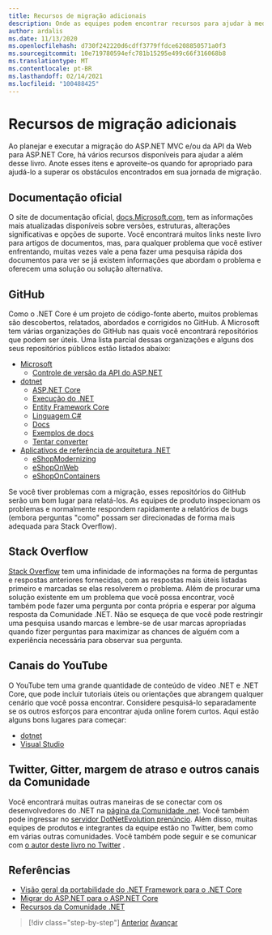 ```yaml
---
title: Recursos de migração adicionais
description: Onde as equipes podem encontrar recursos para ajudar à medida que eles portam seus aplicativos .NET Framework para o .NET Core?
author: ardalis
ms.date: 11/13/2020
ms.openlocfilehash: d730f242220d6cdff3779ffdce6208850571a0f3
ms.sourcegitcommit: 10e719780594efc781b15295e499c66f316068b8
ms.translationtype: MT
ms.contentlocale: pt-BR
ms.lasthandoff: 02/14/2021
ms.locfileid: "100488425"
---
```

# <a name="additional-migration-resources"></a>Recursos de migração adicionais

Ao planejar e executar a migração do ASP.NET MVC e/ou da API da Web para ASP.NET Core, há vários recursos disponíveis para ajudar a além desse livro. Anote esses itens e aproveite-os quando for apropriado para ajudá-lo a superar os obstáculos encontrados em sua jornada de migração.

## <a name="official-documentation"></a>Documentação oficial

O site de documentação oficial, [docs.Microsoft.com](https://docs.microsoft.com/), tem as informações mais atualizadas disponíveis sobre versões, estruturas, alterações significativas e opções de suporte. Você encontrará muitos links neste livro para artigos de documentos, mas, para qualquer problema que você estiver enfrentando, muitas vezes vale a pena fazer uma pesquisa rápida dos documentos para ver se já existem informações que abordam o problema e oferecem uma solução ou solução alternativa.

## <a name="github"></a>GitHub

Como o .NET Core é um projeto de código-fonte aberto, muitos problemas são descobertos, relatados, abordados e corrigidos no GitHub. A Microsoft tem várias organizações do GitHub nas quais você encontrará repositórios que podem ser úteis. Uma lista parcial dessas organizações e alguns dos seus repositórios públicos estão listados abaixo:

- [Microsoft](https://github.com/microsoft)
  - [Controle de versão da API do ASP.NET](https://github.com/microsoft/aspnet-api-versioning)
- [dotnet](https://github.com/dotnet)
  - [ASP.NET Core](https://github.com/dotnet/aspnetcore)
  - [Execução do .NET](https://github.com/dotnet/runtime)
  - [Entity Framework Core](https://github.com/dotnet/efcore)
  - [Linguagem C#](https://github.com/dotnet/csharplang)
  - [Docs](https://github.com/dotnet/docs)
  - [Exemplos de docs](https://github.com/dotnet/samples)
  - [Tentar converter](https://github.com/dotnet/try-convert)
- [Aplicativos de referência de arquitetura .NET](https://github.com/dotnet-architecture)
  - [eShopModernizing](https://github.com/dotnet-architecture/eShopModernizing)
  - [eShopOnWeb](https://github.com/dotnet-architecture/eShopOnWeb)
  - [eShopOnContainers](https://github.com/dotnet-architecture/eShopOnContainers)

Se você tiver problemas com a migração, esses repositórios do GitHub serão um bom lugar para relatá-los. As equipes de produto inspecionam os problemas e normalmente respondem rapidamente a relatórios de bugs (embora perguntas "como" possam ser direcionadas de forma mais adequada para Stack Overflow).

## <a name="stack-overflow"></a>Stack Overflow

[Stack Overflow](https://stackoverflow.com/) tem uma infinidade de informações na forma de perguntas e respostas anteriores fornecidas, com as respostas mais úteis listadas primeiro e marcadas se elas resolverem o problema. Além de procurar uma solução existente em um problema que você possa encontrar, você também pode fazer uma pergunta por conta própria e esperar por alguma resposta da Comunidade .NET. Não se esqueça de que você pode restringir uma pesquisa usando marcas e lembre-se de usar marcas apropriadas quando fizer perguntas para maximizar as chances de alguém com a experiência necessária para observar sua pergunta.

## <a name="youtube-channels"></a>Canais do YouTube

O YouTube tem uma grande quantidade de conteúdo de vídeo .NET e .NET Core, que pode incluir tutoriais úteis ou orientações que abrangem qualquer cenário que você possa encontrar. Considere pesquisá-lo separadamente se os outros esforços para encontrar ajuda online forem curtos. Aqui estão alguns bons lugares para começar:

- [dotnet](https://www.youtube.com/dotnet)
- [Visual Studio](https://www.youtube.com/visualstudio)

## <a name="twitter-gitter-slack-and-other-community-channels"></a>Twitter, Gitter, margem de atraso e outros canais da Comunidade

Você encontrará muitas outras maneiras de se conectar com os desenvolvedores do .NET na [página da Comunidade .net](https://dotnet.microsoft.com/platform/community). Você também pode ingressar no [servidor DotNetEvolution prenúncio](https://aka.ms/dotnet-discord). Além disso, muitas equipes de produtos e integrantes da equipe estão no Twitter, bem como em várias outras comunidades. Você também pode seguir e se comunicar com [o autor deste livro no Twitter](https://twitter.com/ardalis) .

## <a name="references"></a>Referências

- [Visão geral da portabilidade do .NET Framework para o .NET Core](https://docs.microsoft.com/dotnet/core/porting/)
- [Migrar do ASP.NET para o ASP.NET Core](https://docs.microsoft.com/dotnet/core/porting/)
- [Recursos da Comunidade .NET](https://dotnet.microsoft.com/platform/community)

>[!div class="step-by-step"]
>[Anterior](deployment-strategies.md) 
> [Avançar](architectural-differences.md)
